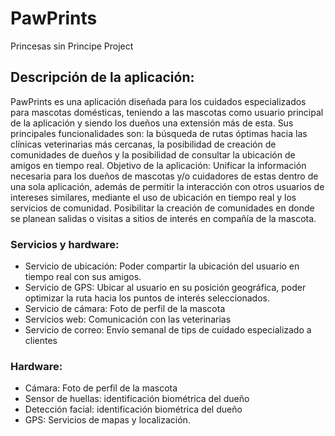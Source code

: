 # PawPrints
Princesas sin Principe Project
## Descripción de la aplicación:
PawPrints es una aplicación diseñada para los cuidados especializados para mascotas domésticas, teniendo a las mascotas como usuario principal de la aplicación y siendo los dueños una extensión más de esta. Sus principales funcionalidades son: la búsqueda de rutas óptimas hacia las clínicas veterinarias más cercanas, la posibilidad de creación de comunidades de dueños y la posibilidad de consultar la ubicación de amigos en tiempo real.
Objetivo de la aplicación:
Unificar la información necesaria para los dueños de mascotas y/o cuidadores de estas dentro de una sola aplicación, además de permitir la interacción con otros usuarios de intereses similares, mediante el uso de ubicación en tiempo real y los servicios de comunidad. Posibilitar la creación de comunidades en donde se planean salidas o visitas a sitios de interés en compañía de la mascota.
### Servicios y hardware:
  - Servicio de ubicación: Poder compartir la ubicación del usuario en tiempo real con sus amigos.
  - Servicio de GPS: Ubicar al usuario en su posición geográfica, poder optimizar la ruta hacia los puntos de interés seleccionados.
  - Servicio de cámara: Foto de perfil de la mascota
  - Servicios web: Comunicación con las veterinarias
  - Servicio de correo: Envío semanal de tips de cuidado especializado a clientes
### Hardware:
  - Cámara: Foto de perfil de la mascota
  - Sensor de huellas: identificación biométrica del dueño
  - Detección facial: identificación biométrica del dueño
  - GPS: Servicios de mapas y localización.
